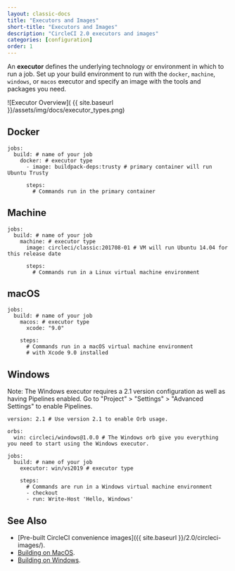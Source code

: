 ```yaml
---
layout: classic-docs
title: "Executors and Images"
short-title: "Executors and Images"
description: "CircleCI 2.0 executors and images"
categories: [configuration]
order: 1
---
```


An **executor** defines the underlying technology or environment in which to run a job. Set up your build environment to run with the `docker`, `machine`, `windows`, or `macos` executor and specify an image with the tools and packages you need.

![Executor Overview](  {{ site.baseurl }}/assets/img/docs/executor_types.png)

## Docker

```
jobs:
  build: # name of your job
    docker: # executor type
      - image: buildpack-deps:trusty # primary container will run Ubuntu Trusty

      steps:
        # Commands run in the primary container
```

## Machine

```
jobs:
  build: # name of your job
    machine: # executor type
      image: circleci/classic:201708-01 # VM will run Ubuntu 14.04 for this release date

      steps:
        # Commands run in a Linux virtual machine environment
```

## macOS

```
jobs:
  build: # name of your job
    macos: # executor type
      xcode: "9.0"

    steps:
      # Commands run in a macOS virtual machine environment
      # with Xcode 9.0 installed
```


## Windows

Note: The Windows executor requires a 2.1 version configuration as well as having Pipelines enabled. Go to "Project" > "Settings" > "Advanced Settings" to enable Pipelines.

```
version: 2.1 # Use version 2.1 to enable Orb usage.

orbs:
  win: circleci/windows@1.0.0 # The Windows orb give you everything you need to start using the Windows executor.

jobs:
  build: # name of your job
    executor: win/vs2019 # executor type

    steps:
      # Commands are run in a Windows virtual machine environment
      - checkout
      - run: Write-Host 'Hello, Windows'
```

## See Also

* [Pre-built CircleCI convenience images]({{ site.baseurl }}/2.0/circleci-images/).
* [Building on MacOS]({{site.baseurl}}/2.0/hello-world-macos).
* [Building on Windows]({{site.baseurl}}/2.0/hello-world-windows).
